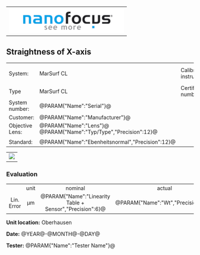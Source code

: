 <!--   EvalAlgoName=NF_NED_MScan_Abnahme_GX_LS -->

||
|-:|
|![](logo.png)|

## Straightness of X-axis 


 


|||||
|-|-|-|-|
|System: |MarSurf CL |Calibration instruction:| VDI/VDE 2655 Part 1.2|
|Type| MarSurf CL | Certificate number: |600410-44854376|
|System number:| @PARAM{"Name":"Serial"}@|||
|Customer:| @PARAM{"Name":"Manufacturer"}@|||
|Objective Lens: |@PARAM{"Name":"Lens"}@  @PARAM{"Name":"Typ/Type","Precision":12}@ |||
| |  |||
|Standard: |@PARAM{"Name":"Ebenheitsnormal","Precision":12}@|||

 

 || 
|:-:|
|![](StraightnessX_LS.svg)|


### Evaluation

||||||||
|:-:|:-:|:-:|:-:|:-:|:-:|:-:|
| |unit   |nominal   |   actual  | Status|
| Lin. Error     | µm | @PARAM{"Name":"Linearity Table + Sensor","Precision":6}@  |   @PARAM{"Name":"Wt","Precision":3}@ | <span id="control"> Ok</span>|
 

__Unit location:__ Oberhausen

__Date:__ @YEAR@-@MONTH@-@DAY@ 

__Tester:__ @PARAM{"Name":"Tester Name"}@


 

<div id="sumresults">  </div>

<script>

var PARAM = @PJSON{"Set":0}@;
var META = @MJSON{"Set":0}@;

 
var value =   @PARAM{"Name":"Wt","Precision":3}@;
var nominal = @PARAM{"Name":"Linearity Table + Sensor","Precision":6}@;
var status;

if(  value < nominal)
{
 document.getElementById("control").innerHTML = "Ok";
 status ="OK";
}
else
{
 document.getElementById("control").innerHTML = "not Ok";
 
 status = "not OK";
}




var Result = {"value":0,"nominal":0,"status":"","timestamp":0};

Result["value"] = value;
Result["nominal"] = nominal;
Result["status"] = status;
Result["timestamp"] = Date.now();
sessionStorage.setItem(document.title+"Result", JSON.stringify(Result));

console.log(Result["value"]);


</script>

 